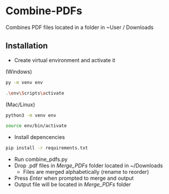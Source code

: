 # Combine-PDFs

Combines PDF files located in a folder in ~User / Downloads

## Installation 

- Create virtual environment and activate it

(Windows)

```bash
py -m venv env

.\env\Scripts\activate
```

(Mac/Linux)

```bash
python3 -m venv env

source env/bin/activate
```

- Install depencencies 

```bash
pip install -r requirements.txt
```

- Run combine_pdfs.py
- Drop .pdf files in *Merge_PDFs* folder located in ~/Downloads
  - Files are merged alphabetically (rename to reorder)
- Press *Enter* when prompted to merge and output
- Output file will be located in *Merge_PDFs* folder

